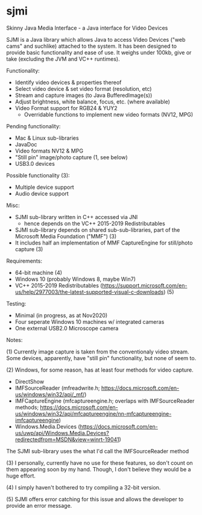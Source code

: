 # sjmi
Skinny Java Media Interface - a Java interface for Video Devices

SJMI is a Java library which allows Java to access Video Devices ("web cams" and suchlike) attached to the system. It has been designed to provide basic functionality and ease of use. It weighs under 100kb, give or take (excluding the JVM and VC++ runtimes).

Functionality:

* Identify video devices & properties thereof
* Select video device & set video format (resolution, etc)
* Stream and capture images (to Java BufferedImage(s))
* Adjust brightness, white balance, focus, etc. (where available)
* Video Format support for RGB24 & YUY2
  * Overridable functions to implement new video formats (NV12, MPG)

Pending functionality:

* Mac & Linux sub-libraries
* JavaDoc
* Video formats NV12 & MPG
* "Still pin" image/photo capture (1, see below)
* USB3.0 devices

Possible functionality (3):

* Multiple device support
* Audio device support

Misc:

* SJMI sub-library written in C++ accessed via JNI
  - hence depends on the VC++ 2015-2019 Redistributables
* SJMI sub-library depends on shared sub-sub-libraries, part of the Microsoft Media Foundation ("MMF") (3)
* It includes half an implementation of MMF CaptureEngine for still/photo capture (3)

Requirements:

* 64-bit machine (4)
* Windows 10 (probably Windows 8, maybe Win7)
* VC++ 2015-2019 Redistributables (https://support.microsoft.com/en-us/help/2977003/the-latest-supported-visual-c-downloads) (5)

Testing:

* Minimal (in progress, as at Nov2020)
* Four seperate Windows 10 machines w/ integrated cameras
* One external USB2.0 Microscope camera

Notes:

(1) Currently image capture is taken from the conventionaly video stream. Some devices, apparently, have "still pin" functionality, but none of seem to.

(2) Windows, for some reason, has at least four methods for video capture. 
 - DirectShow
 - IMFSourceReader (mfreadwrite.h; https://docs.microsoft.com/en-us/windows/win32/api/_mf/)
 - IMFCaptureEngine (mfcaptureengine.h; overlaps with IMFSourceReader methods; https://docs.microsoft.com/en-us/windows/win32/api/mfcaptureengine/nn-mfcaptureengine-imfcaptureengine)
 - Windows.Media.Devices (https://docs.microsoft.com/en-us/uwp/api/Windows.Media.Devices?redirectedfrom=MSDN&view=winrt-19041)
  
  The SJMI sub-library uses the what I'd call the IMFSourceReader method

(3) I personally, currently have no use for these features, so don't count on them appearing soon by my hand. Though, I don't believe they would be a huge effort.

(4) I simply haven't bothered to try compiling a 32-bit version. 

(5) SJMI offers error catching for this issue and allows the developer to provide an error message.
